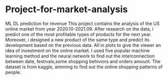 # Project-for-market-analysis
ML DL prediction for revenue
This project contains the analysis of the US online market from year 2020.10-2021.09. After research on the data, i predict one of the most profitable types of products for the next year. Moreover, i designed a new product of the same type and predict its development based on the previous data. All in plots to give the viewer an idea of investment on the online market. I used five popular machine learning method and the neural network to find out the interconnection between date, festivals,some shopping behiviors and orders amount.
The dataset is from kaggle, aimming to find out the online shopping patterns of people.
